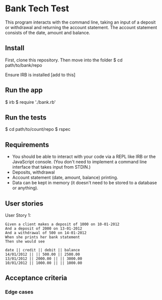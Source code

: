 # Bank Tech Test

This program interacts with the command line, taking an input of a deposit or withdrawal and returning the account statement. 
The account statement consists of the date, amount and balance.

## Install
First, clone this repository. Then move into the folder
$ cd path/to/bank/repo

Ensure IRB is installed [add to this]


## Run the app

$ irb
$ require './bank.rb'


## Run the tests

$ cd path/to/count/repo
$ rspec

## Requirements
- You should be able to interact with your code via a REPL like IRB or the JavaScript console. (You don't need to implement a command line interface that takes input from STDIN.)
- Deposits, withdrawal
- Account statement (date, amount, balance) printing.
- Data can be kept in memory (it doesn't need to be stored to a database or anything).


## User stories
User Story 1:
```
Given a client makes a deposit of 1000 on 10-01-2012
And a deposit of 2000 on 13-01-2012
And a withdrawal of 500 on 14-01-2012
When she prints her bank statement
Then she would see

date || credit || debit || balance
14/01/2012 || || 500.00 || 2500.00
13/01/2012 || 2000.00 || || 3000.00
10/01/2012 || 1000.00 || || 1000.00
```



## Acceptance criteria



### Edge cases

